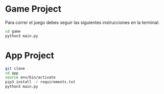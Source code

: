 # Game Project

Para correr el juego debes seguir las siguientes instrucciones en la terminal:

```sh
cd game
python3 main.py
```



# App Project


```sh
git clone
cd app
source env/bin/activate
pip3 install -r requirements.txt
python3 main.py
```
